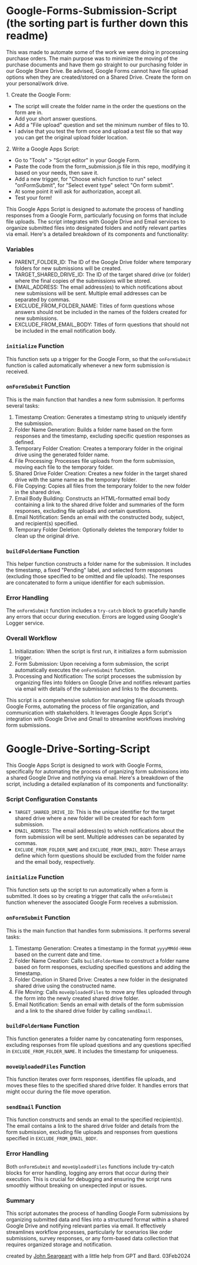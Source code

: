 # Google-Forms-Submission-Script (the sorting part is further down this readme)

This was made to automate some of the work we were doing in processing purchase orders. The main purpose was to minimize the moving of the purchase documents and have them go straight to our purchasing folder in our Google Share Drive.
Be advised, Google Forms cannot have file upload options when they are created/stored on a Shared Drive. Create the form on your personal/work drive.

1\. Create the Google Form:

-   The script will create the folder name in the order the questions on the form are in.
-   Add your short answer questions.
-   Add a "File upload" question and set the minimum number of files to 10.
-   I advise that you test the form once and upload a test file so that way you can get the original upload folder location.

2\. Write a Google Apps Script:

-   Go to "Tools" > "Script editor" in your Google Form.
-   Paste the code from the form_submission.js file in this repo, modifying it based on your needs, then save it.
-   Add a new trigger, for "Choose which function to run" select "onFormSubmit", for "Select event type" select "On form submit".
-   At some point it will ask for authorization, accept all.
-   Test your form!




This Google Apps Script is designed to automate the process of handling responses from a Google Form, particularly focusing on forms that include file uploads. The script integrates with Google Drive and Email services to organize submitted files into designated folders and notify relevant parties via email. Here's a detailed breakdown of its components and functionality:

### Variables

-   PARENT_FOLDER_ID: The ID of the Google Drive folder where temporary folders for new submissions will be created.
-   TARGET_SHARED_DRIVE_ID: The ID of the target shared drive (or folder) where the final copies of the submissions will be stored.
-   EMAIL_ADDRESS: The email address(es) to which notifications about new submissions will be sent. Multiple email addresses can be separated by commas.
-   EXCLUDE_FROM_FOLDER_NAME: Titles of form questions whose answers should not be included in the names of the folders created for new submissions.
-   EXCLUDE_FROM_EMAIL_BODY: Titles of form questions that should not be included in the email notification body.

### `initialize` Function

This function sets up a trigger for the Google Form, so that the `onFormSubmit` function is called automatically whenever a new form submission is received.

### `onFormSubmit` Function

This is the main function that handles a new form submission. It performs several tasks:

1.  Timestamp Creation: Generates a timestamp string to uniquely identify the submission.
2.  Folder Name Generation: Builds a folder name based on the form responses and the timestamp, excluding specific question responses as defined.
3.  Temporary Folder Creation: Creates a temporary folder in the original drive using the generated folder name.
4.  File Processing: Processes file uploads from the form submission, moving each file to the temporary folder.
5.  Shared Drive Folder Creation: Creates a new folder in the target shared drive with the same name as the temporary folder.
6.  File Copying: Copies all files from the temporary folder to the new folder in the shared drive.
7.  Email Body Building: Constructs an HTML-formatted email body containing a link to the shared drive folder and summaries of the form responses, excluding file uploads and certain questions.
8.  Email Notification: Sends an email with the constructed body, subject, and recipient(s) specified.
9.  Temporary Folder Deletion: Optionally deletes the temporary folder to clean up the original drive.

### `buildFolderName` Function

This helper function constructs a folder name for the submission. It includes the timestamp, a fixed "Pending" label, and selected form responses (excluding those specified to be omitted and file uploads). The responses are concatenated to form a unique identifier for each submission.

### Error Handling

The `onFormSubmit` function includes a `try-catch` block to gracefully handle any errors that occur during execution. Errors are logged using Google's Logger service.

### Overall Workflow

1.  Initialization: When the script is first run, it initializes a form submission trigger.
2.  Form Submission: Upon receiving a form submission, the script automatically executes the `onFormSubmit` function.
3.  Processing and Notification: The script processes the submission by organizing files into folders on Google Drive and notifies relevant parties via email with details of the submission and links to the documents.

This script is a comprehensive solution for managing file uploads through Google Forms, automating the process of file organization, and communication with stakeholders. It leverages Google Apps Script's integration with Google Drive and Gmail to streamline workflows involving form submissions.

# Google-Drive-Sorting-Script

This Google Apps Script is designed to work with Google Forms, specifically for automating the process of organizing form submissions into a shared Google Drive and notifying via email. Here's a breakdown of the script, including a detailed explanation of its components and functionality:

### Script Configuration Constants

-   `TARGET_SHARED_DRIVE_ID`: This is the unique identifier for the target shared drive where a new folder will be created for each form submission.
-   `EMAIL_ADDRESS`: The email address(es) to which notifications about the form submission will be sent. Multiple addresses can be separated by commas.
-   `EXCLUDE_FROM_FOLDER_NAME` and `EXCLUDE_FROM_EMAIL_BODY`: These arrays define which form questions should be excluded from the folder name and the email body, respectively.

### `initialize` Function

This function sets up the script to run automatically when a form is submitted. It does so by creating a trigger that calls the `onFormSubmit` function whenever the associated Google Form receives a submission.

### `onFormSubmit` Function

This is the main function that handles form submissions. It performs several tasks:

1.  Timestamp Generation: Creates a timestamp in the format `yyyyMMdd-HHmm` based on the current date and time.
2.  Folder Name Creation: Calls `buildFolderName` to construct a folder name based on form responses, excluding specified questions and adding the timestamp.
3.  Folder Creation in Shared Drive: Creates a new folder in the designated shared drive using the constructed name.
4.  File Moving: Calls `moveUploadedFiles` to move any files uploaded through the form into the newly created shared drive folder.
5.  Email Notification: Sends an email with details of the form submission and a link to the shared drive folder by calling `sendEmail`.

### `buildFolderName` Function

This function generates a folder name by concatenating form responses, excluding responses from file upload questions and any questions specified in `EXCLUDE_FROM_FOLDER_NAME`. It includes the timestamp for uniqueness.

### `moveUploadedFiles` Function

This function iterates over form responses, identifies file uploads, and moves these files to the specified shared drive folder. It handles errors that might occur during the file move operation.

### `sendEmail` Function

This function constructs and sends an email to the specified recipient(s). The email contains a link to the shared drive folder and details from the form submission, excluding file uploads and responses from questions specified in `EXCLUDE_FROM_EMAIL_BODY`.

### Error Handling

Both `onFormSubmit` and `moveUploadedFiles` functions include try-catch blocks for error handling, logging any errors that occur during their execution. This is crucial for debugging and ensuring the script runs smoothly without breaking on unexpected input or issues.

### Summary

This script automates the process of handling Google Form submissions by organizing submitted data and files into a structured format within a shared Google Drive and notifying relevant parties via email. It effectively streamlines workflow processes, particularly for scenarios like order submissions, survey responses, or any form-based data collection that requires organized storage and notification.

created by [John Seargeant](https://github.com/John-Sarge) with a little help from GPT and Bard.  03Feb2024

